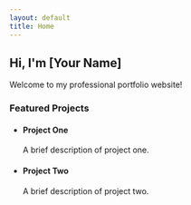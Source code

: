 ```yaml
---
layout: default
title: Home
---
```


<section class="hero">
  <h2>Hi, I'm [Your Name]</h2>
  <p>Welcome to my professional portfolio website!</p>
</section>

<section class="projects">
  <h3>Featured Projects</h3>
  <ul>
    <li>
      <h4>Project One</h4>
      <p>A brief description of project one.</p>
    </li>
    <li>
      <h4>Project Two</h4>
      <p>A brief description of project two.</p>
    </li>
  </ul>
</section>

